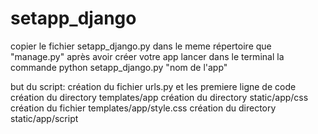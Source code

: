 # setapp_django
 
copier le fichier setapp_django.py dans le meme répertoire que "manage.py"
après avoir créer votre app
lancer dans le terminal la commande python setapp_django.py "nom de l'app"

but du script:
création du fichier urls.py et les premiere ligne de code
création du directory templates/app
création du directory static/app/css
création du fichier templates/app/style.css
création du directory static/app/script
